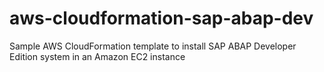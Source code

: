 # aws-cloudformation-sap-abap-dev
Sample AWS CloudFormation template to install SAP ABAP Developer Edition system in an Amazon EC2 instance
